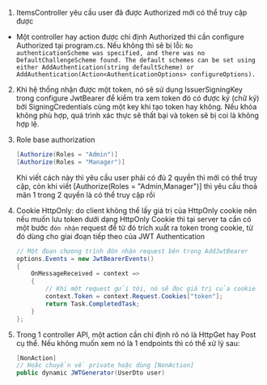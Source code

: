 1. ItemsController yêu cầu user đã được Authorized mới có thể truy cập được
+ Một controller hay action được chỉ định Authorized thì cần configure Authorized tại program.cs. Nếu không thì sẽ bị lỗi:
`No authenticationScheme was specified, and there was no DefaultChallengeScheme found. The default schemes can be set
using either AddAuthentication(string defaultScheme) or AddAuthentication(Action<AuthenticationOptions> configureOptions).`

2. Khi hệ thống nhận được một token, nó sẽ sử dụng IssuerSigningKey trong configure JwtBearer để kiểm tra xem token đó có được ký (chữ ký) bởi SigningCredentials cùng một key khi tạo token hay không. Nếu khóa không phù hợp, quá trình xác thực sẽ thất bại và token sẽ bị coi là không hợp lệ.

3. Role base authorization
    ```csharp
    [Authorize(Roles = "Admin")]  
    [Authorize(Roles = "Manager")]
    ```

    Khi viết cách này thì yêu cầu user phải có đủ 2 quyền thì mới có thể truy cập,
    còn khi viết [Authorize(Roles = "Admin,Manager")] thì yêu cầu thoả mãn 1 trong 2 quyền là có thể truy cập rồi

4. Cookie HttpOnly: do client không thể lấy giá trị của HttpOnly cookie nên nếu muốn lưu token dưới dạng HttpOnly Cookie thì tại server ta cần có một bước `đón nhận` request để từ đó trích xuất ra token trong cookie, từ đó dùng cho giai đoạn tiếp theo của JWT Authentication
    ```csharp
    // Một đoạn chương trình đón nhận request bên trong AddJwtBearer
    options.Events = new JwtBearerEvents()
    {
        OnMessageReceived = context =>
        {
            // Khi một request gửi tới, nó sẽ đọc giá trị của cookie "token" và sử dụng nó cho phần JWT Authentication. Lúc này đã có được token, tiếp theo sẽ validate nó theo các tiêu chí đặt ra của JWT đã chỉ ra trước đó
            context.Token = context.Request.Cookies["token"];
            return Task.CompletedTask;
        }
    };
    ```

5. Trong 1 controller API, một action cần chỉ định rõ nó là HttpGet hay Post cụ thể. Nếu không muốn xem nó là 1 endpoints thì có thể xử lý sau:
    ```cs
    [NonAction]
    // Hoặc chuyển về private hoặc dùng [NonAction]
    public dynamic JWTGenerator(UserDto user)
    ```
